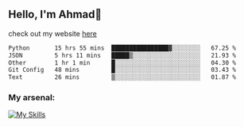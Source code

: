 
## Hello, I'm Ahmad👋

check out my website [here](https://ahmadalwi.com/)

<!--START_SECTION:waka-->

```txt
Python       15 hrs 55 mins  ████████████████▓░░░░░░░░   67.25 %
JSON         5 hrs 11 mins   █████▒░░░░░░░░░░░░░░░░░░░   21.93 %
Other        1 hr 1 min      █░░░░░░░░░░░░░░░░░░░░░░░░   04.30 %
Git Config   48 mins         █░░░░░░░░░░░░░░░░░░░░░░░░   03.43 %
Text         26 mins         ▒░░░░░░░░░░░░░░░░░░░░░░░░   01.87 %
```

<!--END_SECTION:waka-->

### My arsenal:

[![My Skills](https://skillicons.dev/icons?i=js,ts,py,go,react,nextjs,svelte,nodejs,django,tailwind,html,css,sass,firebase,mongodb,postgres,mysql,redis,git,github,docker,vscode,figma,godot)](https://skillicons.dev)

